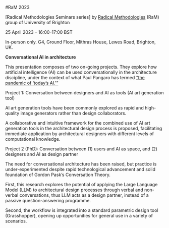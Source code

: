 #RaM 2023

[Radical Methodologies Seminars series] by [Radical Methodologies](https://blogs.brighton.ac.uk/radicalmethodologies/2020/07/24/radical-methodologies/) (RaM) group of University of Brighton


25 April 2023 – 16:00-17:00 BST

In-person only. G4, Ground Floor, Mithras House, Lewes Road, Brighton, UK.

**Conversational AI in architecture**


This presentation composes of two on-going projects. They explore how artificial intelligence (AI) can be used conversationally in the architecture discipline, under the context of what Paul Pangaro has termed [“the pandemic of ‘today’s AI.'”](https://pangaro.com/designconversation/2021/08/newmacy-in-2021-pandemics-ai/)

Project 1: Conversation between designers and AI as tools (AI art generation tool)

AI art generation tools have been commonly explored as rapid and high-quality image generators rather than design collaborators.

A collaborative and intuitive framework for the combined use of AI art generation tools in the architectural design process is proposed, facilitating immediate application by architectural designers with different levels of computational knowledge.

Project 2 (PhD): Conversation between (1) users and AI as space, and (2) designers and AI as design partner

The need for conversational architecture has been raised, but practice is under-experimented despite rapid technological advancement and solid foundation of Gordon Pask’s Conversation Theory.

First, this research explores the potential of applying the Large Language Model (LLM) to architectural design processes through verbal and non-verbal conversations, thus LLM acts as a design partner, instead of a passive question-answering programme.

Second, the workflow is integrated into a standard parametric design tool (Grasshopper), opening up opportunities for general use in a variety of scenarios.


